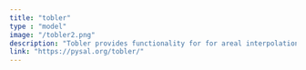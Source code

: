 ```yaml
---
title: "tobler"
type : "model"
image: "/tobler2.png"
description: "Tobler provides functionality for for areal interpolation and dasymetric mapping. Its name is an homage to the legendary geographer Waldo Tobler a pioneer of dozens of spatial analytical methods. Tobler includes functionality for interpolating data using area-weighted approaches, regression model-based approaches that leverage remotely-sensed raster data as auxiliary information, and hybrid approaches."
link: "https://pysal.org/tobler/" 
---
```


